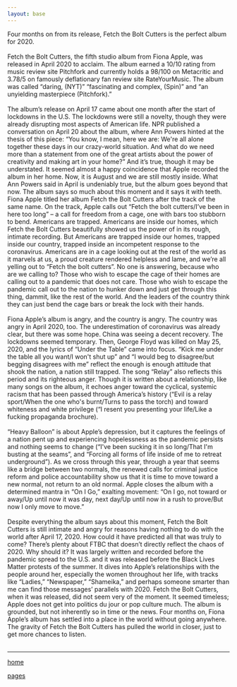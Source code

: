 ```yaml
---
layout: base
---
```

<div class="wrapper">
 Four months on from its release, Fetch the Bolt Cutters is the perfect album for 2020. <br></br>
Fetch the Bolt Cutters, the fifth studio album from Fiona Apple, was released in April 2020 to acclaim. The album earned a 10/10 rating from music review site Pitchfork and currently holds a 98/100 on Metacritic and 3.78/5 on famously deflationary fan review site RateYourMusic. The album was called “daring, (NYT)” “fascinating and complex, (Spin)” and “an unyielding masterpiece (Pitchfork).” <br></br>
The album’s release on April 17 came about one month after the start of lockdowns in the U.S. The lockdowns were still a novelty, though they were already disrupting most aspects of American life. NPR published a conversation on April 20 about the album, where Ann Powers hinted at the thesis of this piece: “You know, I mean, here we are: We're all alone together these days in our crazy-world situation. And what do we need more than a statement from one of the great artists about the power of creativity and making art in your home?” And it’s true, though it may be understated. It seemed almost a happy coincidence that Apple recorded the album in her home. Now, it is August and we are still mostly inside. What Ann Powers said in April is undeniably true, but the album goes beyond that now. The album says so much about this moment and it says it with teeth. Fiona Apple titled her album Fetch the Bolt Cutters after the track of the same name. On the track, Apple calls out “Fetch the bolt cutters/I’ve been in here too long” – a call for freedom from a cage, one with bars too stubborn to bend. Americans are trapped. Americans are inside our homes, which Fetch the Bolt Cutters beautifully showed us the power of in its rough, intimate recording. But Americans are trapped inside our homes, trapped inside our country, trapped inside an incompetent response to the coronavirus. Americans are in a cage looking out at the rest of the world as it marvels at us, a proud creature rendered helpless and lame, and we’re all yelling out to “Fetch the bolt cutters”. No one is answering, because who are we calling to? Those who wish to escape the cage of their homes are calling out to a pandemic that does not care. Those who wish to escape the pandemic call out to the nation to hunker down and just get through this thing, dammit, like the rest of the world. And the leaders of the country think they can just bend the cage bars or break the lock with their hands. <br></br>
Fiona Apple’s album is angry, and the country is angry. The country was angry in April 2020, too. The underestimation of coronavirus was already clear, but there was some hope. China was seeing a decent recovery. The lockdowns seemed temporary. Then, George Floyd was killed on May 25, 2020, and the lyrics of “Under the Table” came into focus. “Kick me under the table all you want/I won't shut up” and “I would beg to disagree/but begging disagrees with me” reflect the enough is enough attitude that shook the nation, a nation still trapped. The song “Relay” also reflects this period and its righteous anger. Though it is written about a relationship, like many songs on the album, it echoes anger toward the cyclical, systemic racism that has been passed through America’s history (“Evil is a relay sport/When the one who's burnt/Turns to pass the torch) and toward whiteness and white privilege (“I resent you presenting your life/Like a fucking propaganda brochure). <br></br>
“Heavy Balloon” is about Apple’s depression, but it captures the feelings of a nation pent up and experiencing hopelessness as the pandemic persists and nothing seems to change (“I've been sucking it in so long/That I'm busting at the seams”, and “Forcing all forms of life inside of me to retreat underground”). As we cross through this year, through a year that seems like a bridge between two normals, the renewed calls for criminal justice reform and police accountability show us that it is time to move toward a new normal, not return to an old normal. Apple closes the album with a determined mantra in “On I Go,” exalting movement: “On I go, not toward or away/Up until now it was day, next day/Up until now in a rush to prove/But now I only move to move.” <br></br>
Despite everything the album says about this moment, Fetch the Bolt Cutters is still intimate and angry for reasons having nothing to do with the world after April 17, 2020. How could it have predicted all that was truly to come? There’s plenty about FTBC that doesn’t directly reflect the chaos of 2020. Why should it? It was largely written and recorded before the pandemic spread to the U.S. and it was released before the Black Lives Matter protests of the summer. It dives into Apple’s relationships with the people around her, especially the women throughout her life, with tracks like “Ladies,” “Newspaper,” “Shameika,” and perhaps someone smarter than me can find those messages’ parallels with 2020. Fetch the Bolt Cutters, when it was released, did not seem very of the moment. It seemed timeless; Apple does not get into politics du jour or pop culture much. The album is grounded, but not inherently so in time or the news. Four months on, Fiona Apple’s album has settled into a place in the world without going anywhere. The gravity of Fetch the Bolt Cutters has pulled the world in closer, just to get more chances to listen. <br></br>
<hr>
<p> <a href="/index.html">home</a> </p>
<p> <a href="/pages">pages</a></p>
</div>

 
 
